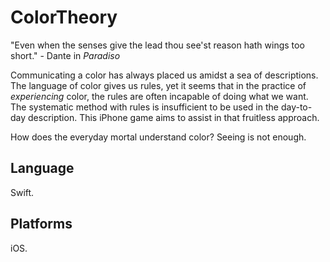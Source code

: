 # ColorTheory

"Even when the senses give the lead thou see'st reason hath wings too short." - Dante in *Paradiso*

Communicating a color has always placed us amidst a sea of descriptions. The language of color gives us rules, yet it seems that in the practice of *experiencing* color, the rules are often incapable of doing what we want. The systematic method with rules is insufficient to be used in the day-to-day description. This iPhone game aims to assist in that fruitless approach. 

How does the everyday mortal understand color? Seeing is not enough. 

## Language

Swift.

## Platforms

iOS.

